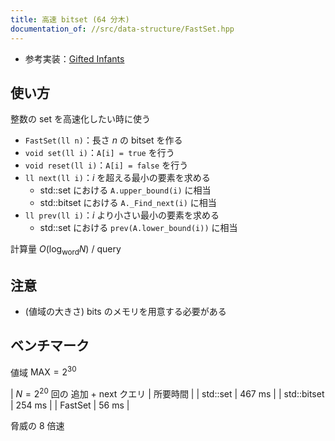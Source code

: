 ```yaml
---
title: 高速 bitset (64 分木)
documentation_of: //src/data-structure/FastSet.hpp
---
```


- 参考実装：[Gifted Infants](https://yosupo.hatenablog.com/entry/2019/07/02/122433)

## 使い方

整数の set を高速化したい時に使う

- `FastSet(ll n)`：長さ $n$ の bitset を作る
- `void set(ll i)`：`A[i] = true` を行う
- `void reset(ll i)`：`A[i] = false` を行う
- `ll next(ll i)`：$i$ を超える最小の要素を求める
    - std::set における `A.upper_bound(i)` に相当
    - std::bitset における `A._Find_next(i)` に相当
- `ll prev(ll i)`：$i$ より小さい最小の要素を求める
    - std::set における `prev(A.lower_bound(i))` に相当

計算量 $O(\log_{\text{word}} N)$ / query

## 注意

- (値域の大きさ) bits のメモリを用意する必要がある

## ベンチマーク

値域 $\mathrm{MAX} = 2^{30}$

| $N = 2^{20}$ 回の 追加 + next クエリ | 所要時間 |
| std::set | 467 ms |
| std::bitset | 254 ms |
| FastSet | 56 ms |

脅威の 8 倍速
